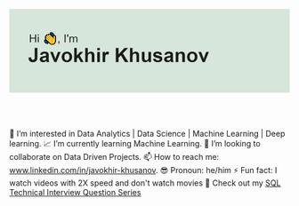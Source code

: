 ![](header.png)

</br>
</br>


👀 I’m interested in  Data Analytics | Data Science | Machine Learning | Deep learning.
📈 I’m currently learning Machine Learning.
💼 I’m looking to collaborate on Data Driven Projects.
📫 How to reach me:  www.linkedin.com/in/javokhir-khusanov.
😎 Pronoun: he/him
⚡️ Fun fact: I watch videos with 2X speed and don't watch movies
🔑 Check out my [SQL Technical Interview Question Series](https://github.com/Javokheer/stratascratch-leetcode-hackerrank/tree/primary/solutions)

<!---
Javokheer/Javokheer is a ✨ special ✨ repository because its `README.md` (this file) appears on your GitHub profile.
You can click the Preview link to take a look at your changes.
--->



